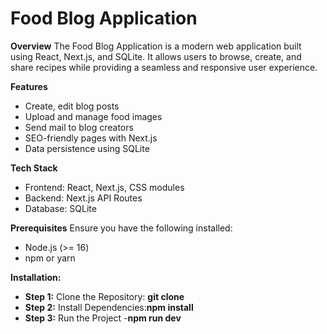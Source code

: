# Food Blog Application

**Overview**
The Food Blog Application is a modern web application built using React, Next.js, and SQLite. It allows users to browse, create, and share recipes while providing a seamless and responsive user experience.

**Features**

- Create, edit blog posts
- Upload and manage food images
- Send mail to blog creators
- SEO-friendly pages with Next.js
- Data persistence using SQLite

**Tech Stack**

- Frontend: React, Next.js, CSS modules
- Backend: Next.js API Routes
- Database: SQLite

**Prerequisites**
Ensure you have the following installed:

- Node.js (>= 16)
- npm or yarn

**Installation:**

- **Step 1:** Clone the Repository: **git clone <repository-url>**
- **Step 2:** Install Dependencies:**npm install**
- **Step 3:** Run the Project -**npm run dev**
